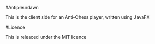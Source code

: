 #Antipleurdawn

This is the client side for an Anti-Chess player, written using JavaFX

#Licence

This is releaced under the MIT licence